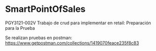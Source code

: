 # SmartPointOfSales
PGY3121-002V Trabajo de crud para implementar en retail: Preparación para la Prueba 

Se realizan pruebas en postman:
https://www.getpostman.com/collections/1419070feace235f8c83

